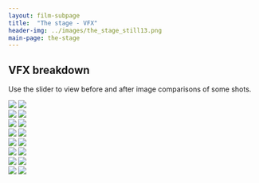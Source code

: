 ```yaml
---
layout: film-subpage
title:  "The stage - VFX"
header-img: ../images/the_stage_still13.png
main-page: the-stage
---
```



## VFX breakdown
Use the slider to view before and after image comparisons of some shots.

<section>
<div class='twentytwenty-container'>
  <img src='../images/the_stage_vfx_still7_before.jpeg'>
  <img src='../images/the_stage_vfx_still7_after.jpeg'>
</div>
</section>
<section>
<div class='twentytwenty-container'>
  <img src='../images/the_stage_vfx_still6_before.jpeg'>
  <img src='../images/the_stage_vfx_still6_after.jpeg'>
</div>
</section>
<section>
<div class='twentytwenty-container'>
  <img src='../images/the_stage_vfx_still5_before.jpeg'>
  <img src='../images/the_stage_vfx_still5_after.jpeg'>
</div>
</section>
<section>
<div class='twentytwenty-container'>
  <img src='../images/the_stage_vfx_still4_before.jpeg'>
  <img src='../images/the_stage_vfx_still4_after.jpeg'>
</div>
</section>
<section>
<div class='twentytwenty-container'>
  <img src='../images/the_stage_vfx_still3_before.jpeg'>
  <img src='../images/the_stage_vfx_still3_after.jpeg'>
</div>
</section>
<section>
<div class='twentytwenty-container'>
  <img src='../images/the_stage_vfx_still8_before.jpeg'>
  <img src='../images/the_stage_vfx_still8_after.jpeg'>
</div>
</section>
<section>
<div class='twentytwenty-container'>
  <img src='../images/the_stage_vfx_still2_before.jpeg'>
  <img src='../images/the_stage_vfx_still2_after.jpeg'>
</div>
</section>
<section>
<div class='twentytwenty-container'>
  <img src='../images/the_stage_vfx_still1_before.jpeg'>
  <img src='../images/the_stage_vfx_still1_after.jpeg'>
</div>
</section>

